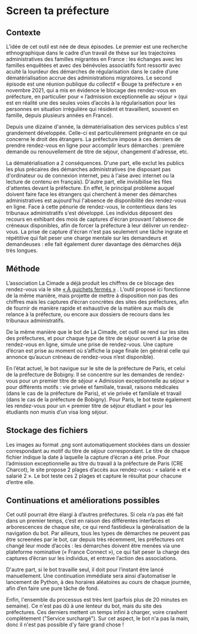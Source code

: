 # Screen ta préfecture

## Contexte

L’idée de cet outil est née de deux épisodes. Le premier est une recherche ethnographique dans le cadre d’un travail de thèse sur les trajectoires administratives des familles migrantes en France : les échanges avec les familles enquêtées et avec des bénévoles associatifs font ressortir avec acuité la lourdeur des démarches de régularisation dans le cadre d’une dématérialisation accrue des administrations migratoires. Le second épisode est une réunion publique du collectif « Bouge ta préfecture » en novembre 2021, qui a mis en évidence le blocage des rendez-vous en préfecture, en particulier pour « l’admission exceptionnelle au séjour » (qui est en réalité une des seules voies d’accès à la régularisation pour les personnes en situation irrégulière qui résident et travaillent, souvent en famille, depuis plusieurs années en France).

Depuis une dizaine d'année, la dématérialisation des services publics s'est grandement développée. Celle-ci est particulièrement prégnante en ce qui concerne le droit des étrangers. La préfecture impose à ces derniers de prendre rendez-vous en ligne pour accomplir leurs démarches : première demande ou renouvellement de titre de séjour, changement d'adresse, etc. 

La dématérialisation a 2 conséquences. D'une part, elle exclut les publics les plus précaires des démarches administratives (ne disposant pas d'ordinateur ou de connexion internet, peu à l'aise avec internet ou la lecture de contenu en français). D'autre part, elle invisibilise les files d'attentes devant la préfecture. En effet, le principal problème auquel doivent faire face les étrangers qui cherchent à mener des démarches administratives est aujourd'hui l'absence de disponibilité des rendez-vous en ligne. Face à cette pénurie de rendez-vous, le contentieux dans les tribunaux administratifs s'est développé. Les individus déposent des recours en exhibant des mois de captures d'écran prouvant l'absence de créneaux disponibles, afin de forcer la préfecture à leur délivrer un rendez-vous. La prise de capture d'écran n'est pas seulement une tâche ingrate et répétitive qui fait peser une charge mentale sur les demandeurs et demandeuses : elle fait également durer davantage des démarches déjà très longues.

## Méthode

L’association La Cimade a déjà produit les chiffres de ce blocage des rendez-vous via le site <a href="https://aguichetsfermes.lacimade.org">« À guichets fermés »</a> . L’outil proposé ici fonctionne de la même manière, mais projette de mettre à disposition non pas des chiffres mais les captures d’écran concrètes des sites des préfectures, afin de fournir de manière rapide et exhaustive de la matière aux mails de relance à la préfecture, ou encore aux dossiers de recours dans les tribunaux administratifs. 

De la même manière que le bot de La Cimade, cet outil se rend sur les sites des préfectures, et pour chaque type de titre de séjour ouvert à la prise de rendez-vous en ligne, simule une prise de rendez-vous. Une capture d’écran est prise au moment où s’affiche la page finale (en général celle qui annonce qu’aucun créneau de rendez-vous n’est disponible). 

En l’état actuel, le bot navigue sur le site de la préfecture de Paris, et celui de la préfecture de Bobigny. Il se concentre sur les demandes de rendez-vous pour un premier titre de séjour « Admission exceptionnelle au séjour » pour différents motifs : vie privée et familiale, travail, raisons médicales (dans le cas de la préfecture de Paris), et vie privée et familiale et travail (dans le cas de la préfecture de Bobigny). Pour Paris, le bot teste également les rendez-vous pour un « premier titre de séjour étudiant » pour les étudiants non munis d’un visa long séjour. 

## Stockage des fichiers

Les images au format .png sont automatiquement stockées dans un dossier correspondant au motif du titre de séjour correspondant. Le titre de chaque fichier indique la date à laquelle la capture d’écran a été prise. Pour l’admission exceptionnelle au titre du travail à la préfecture de Paris (CRE Charcot), le site propose 2 plages d’accès aux rendez-vous : « salarié » et « salarié 2 ». Le bot teste ces 2 plages et capture le résultat pour chacune d’entre elle. 

## Continuations et améliorations possibles

Cet outil pourrait être élargi à d’autres préfectures. Si cela n’a pas été fait dans un premier temps, c’est en raison des différentes interfaces et arborescences de chaque site, ce qui rend fastidieux la généralisation de la navigation du bot. Par ailleurs, tous les types de démarches ne peuvent pas être screenées par le bot, car depuis très récemment, les préfectures ont changé leur mode d’accès : les démarches doivent être menées via une plateforme nominative (« France Connect »), ce qui fait peser la charge des captures d’écran sur les individus, et entrave l’action des associations. 

D'autre part, si le bot travaille seul, il doit pour l’instant être lancé manuellement. Une continuation immédiate sera ainsi d’automatiser le lancement de Python, à des horaires aléatoires au cours de chaque journée, afin d’en faire une pure tâche de fond. 

Enfin, l'ensemble du processus est très lent (parfois plus de 20 minutes en semaine). Ce n'est pas dû à une lenteur du bot, mais du site des préfectures. Ces derniers mettent un temps infini à charger, voire crashent complètement ("Service surchargé"). Sur cet aspect, le bot n'a pas la main, donc il n'est pas possible d'y faire grand chose !
